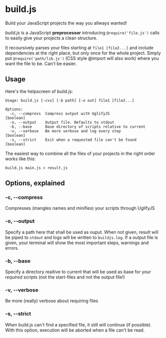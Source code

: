 # build.js
Build your JavaScript projects the way you allways wanted!

*build.js* is a JavaScript **preprocessor** introducing `@require('file.js')` calls to easily give your projects a clean structure.

It recoursively parses your files starting at `file1 [file2...]` and include dependencies at the right place, but only once for the whole project. Simply put `@require('path/lib.js')` (CSS style @import will also work) where you want the file to be. Can't be easier.

## Usage
Here's the helpscreen of build.js: 

	Usage: build.js [-cvs] [-b path] [-o out] file1 [file2...]

	Options:
	  -c, --compress  Compress output with UglifyJS                  [boolean]
	  -o, --output    Output file. Defaults to stdout              
	  -b, --base      Base directory of scripts relative to current
	  -v, --verbose   Be more verbose and log every step             [boolean]
	  -s, --strict    Exit when a requested file can't be found      [boolean]

The easiest way to combine all the files of your projects in the right order works like this:

`build.js main.js > result.js`

## Options, explained
### -c, --compress
Compresses (mangles names and minifies) your scripts through UglifyJS

### -o, --output
Specify a path here that shall be used as ouput. When not given, result will be piped to `stdout` and logs will be written to `buildjs.log`. If a output file is given, your terminal will show the most important steps, warnings and errors.

### -b, --base
Specify a directory realtive to current that will be used as base for your *required* scripts (not the start-files and not the output file!)

### -v, --verbose
Be more (really) verbose about requiring files

### -s, --strict
When build.js can't find a specified file, it still will continue (if possible). With this option, execution will be aborted when a file can't be read.